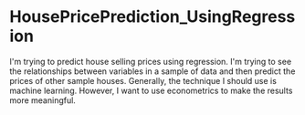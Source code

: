 # HousePricePrediction_UsingRegression
I'm trying to predict house selling prices using regression. I'm trying to see the relationships between variables in a sample of data and then predict the prices of other sample houses. Generally, the technique I should use is machine learning. However, I want to use econometrics to make the results more meaningful.
